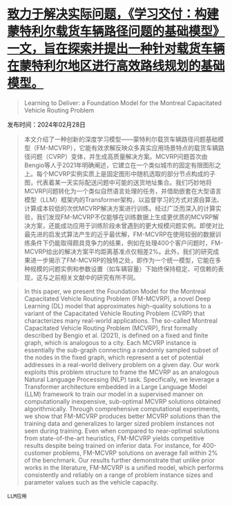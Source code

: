 # [致力于解决实际问题，《学习交付：构建蒙特利尔载货车辆路径问题的基础模型》一文，旨在探索并提出一种针对载货车辆在蒙特利尔地区进行高效路线规划的基础模型。](https://arxiv.org/abs/2403.00026)

> Learning to Deliver: a Foundation Model for the Montreal Capacitated Vehicle Routing Problem

发布时间：2024年02月28日

> 本文介绍了一种创新的深度学习模型——蒙特利尔载货车辆路径问题基础模型（FM-MCVRP），它能有效求解反映众多真实应用场景特点的载货车辆路径问题（CVRP）变体，并生成高质量解决方案。MCVRP问题首次由Bengio等人于2021年明确阐述，它建立在一个类似城市的固定有限图形之上。每个MCVRP实例实质上是固定图形中随机选取的部分节点构成的子图，代表着某一天实际配送问题中可能的送货地址集合。我们巧妙地将MCVRP问题转化为一个类似自然语言处理的任务，并借助嵌套在大型语言模型（LLM）框架内的Transformer架构，以监督学习的方式对源自算法、计算成本较低的次优MCVRP解决方案进行训练。经过广泛而深入的计算实验，我们发现FM-MCVRP不仅能够在训练数据上生成更优质的MCVRP解决方案，还能成功应用于训练阶段未曾遇到的更大规模问题实例。即使对比最先进的启发式算法产生的近乎最优解，FM-MCVRP在使用较弱的数据训练条件下仍能取得颇具竞争力的结果，例如在处理400个客户问题时，FM-MCVRP给出的解决方案平均距离基准点仅相差2%。此外，我们的研究成果进一步揭示了FM-MCVRP的独特之处，即作为一个统一模型，它能在多种规模的问题实例和参数设置（如车辆容量）下始终保持稳定、可信赖的表现，这与之前相关文献中的研究有所不同。

> In this paper, we present the Foundation Model for the Montreal Capacitated Vehicle Routing Problem (FM-MCVRP), a novel Deep Learning (DL) model that approximates high-quality solutions to a variant of the Capacitated Vehicle Routing Problem (CVRP) that characterizes many real-world applications. The so-called Montreal Capacitated Vehicle Routing Problem (MCVRP), first formally described by Bengio et al. (2021), is defined on a fixed and finite graph, which is analogous to a city. Each MCVRP instance is essentially the sub-graph connecting a randomly sampled subset of the nodes in the fixed graph, which represent a set of potential addresses in a real-world delivery problem on a given day. Our work exploits this problem structure to frame the MCVRP as an analogous Natural Language Processing (NLP) task. Specifically, we leverage a Transformer architecture embedded in a Large Language Model (LLM) framework to train our model in a supervised manner on computationally inexpensive, sub-optimal MCVRP solutions obtained algorithmically. Through comprehensive computational experiments, we show that FM-MCVRP produces better MCVRP solutions than the training data and generalizes to larger sized problem instances not seen during training. Even when compared to near-optimal solutions from state-of-the-art heuristics, FM-MCVRP yields competitive results despite being trained on inferior data. For instance, for 400-customer problems, FM-MCVRP solutions on average fall within 2% of the benchmark. Our results further demonstrate that unlike prior works in the literature, FM-MCVRP is a unified model, which performs consistently and reliably on a range of problem instance sizes and parameter values such as the vehicle capacity.

`LLM应用`